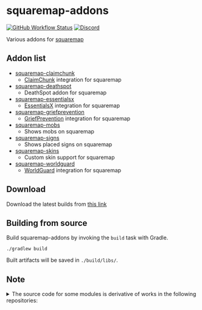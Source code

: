 # squaremap-addons

[![GitHub Workflow Status](https://img.shields.io/github/workflow/status/jpenilla/squaremap-addons/Build)](https://github.com/jpenilla/squaremap-addons/actions)
[![Discord](https://img.shields.io/discord/390942438061113344?color=8C9CFE&label=discord&logo=discord&logoColor=white)](https://discord.gg/PHpuzZS)

Various addons for [squaremap](https://github.com/jpenilla/squaremap)

## Addon list
- [squaremap-claimchunk](https://github.com/jpenilla/squaremap-addons/tree/master/addons/claimchunk)
  - [ClaimChunk](https://www.spigotmc.org/resources/claimchunk.44458/) integration for squaremap
- [squaremap-deathspot](https://github.com/jpenilla/squaremap-addons/tree/master/addons/deathspot)
  - DeathSpot addon for squaremap
- [squaremap-essentialsx](https://github.com/jpenilla/squaremap-addons/tree/master/addons/essentialsx)
  - [EssentialsX](https://essentialsx.net/) integration for squaremap
- [squaremap-griefprevention](https://github.com/jpenilla/squaremap-addons/tree/master/addons/griefprevention)
  - [GriefPrevention](https://www.spigotmc.org/resources/griefprevention.1884/) integration for squaremap
- [squaremap-mobs](https://github.com/jpenilla/squaremap-addons/tree/master/addons/mobs)
  - Shows mobs on squaremap
- [squaremap-signs](https://github.com/jpenilla/squaremap-addons/tree/master/addons/signs)
  - Shows placed signs on squaremap
- [squaremap-skins](https://github.com/jpenilla/squaremap-addons/tree/master/addons/skins)
  - Custom skin support for squaremap
- [squaremap-worldguard](https://github.com/jpenilla/squaremap-addons/tree/master/addons/worldguard)
  - [WorldGuard](https://enginehub.org/worldguard/) integration for squaremap

## Download
Download the latest builds from [this link](https://nightly.link/jpenilla/squaremap-addons/workflows/build/master/Package.zip)

## Building from source

Build squaremap-addons by invoking the `build` task with Gradle.

```
./gradlew build
```

Built artifacts will be saved in `./build/libs/`.

## Note

<details>
  <summary>The source code for some modules is derivative of works in the following repositories:</summary>

- squaremap-claimchunk: [Pl3xMap-ClaimChunk](https://github.com/pl3xgaming/Pl3xMap-ClaimChunk)
- squaremap-deathspot: [Pl3xMap-DeathSpot](https://github.com/pl3xgaming/Pl3xMap-DeathSpot)
- squaremap-essentialsx: [Pl3xMap-Essentials](https://github.com/pl3xgaming/Pl3xMap-Essentials)
- squaremap-griefprevention: [Pl3xMap-GriefPrevention](https://github.com/pl3xgaming/Pl3xMap-GriefPrevention)
- squaremap-mobs: [Pl3xMap-Mobs](https://github.com/pl3xgaming/Pl3xMap-Mobs)
- squaremap-signs: [Pl3xMap-Signs](https://github.com/pl3xgaming/Pl3xMap-Signs)
- squaremap-skins: [Pl3xMap-Skins](https://github.com/pl3xgaming/Pl3xMap-Skins)
- squaremap-worldguard: [Pl3xMap-WorldGuard](https://github.com/pl3xgaming/Pl3xMap-WorldGuard)

</details>
